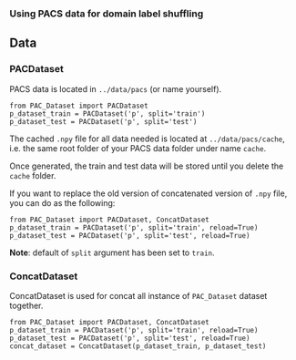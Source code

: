 ### Using PACS data for domain label shuffling


## Data
### PACDataset
PACS data is located in `../data/pacs` (or name yourself). 

```{python}
from PAC_Dataset import PACDataset
p_dataset_train = PACDataset('p', split='train')
p_dataset_test = PACDataset('p', split='test')
```

The cached `.npy` file for all data needed is located at `../data/pacs/cache`, i.e. the same root folder of your PACS data folder under name `cache`.

Once generated, the train and test data will be stored until you delete the `cache` folder. 

If you want to replace the old version of concatenated version of `.npy` file, you can do as the following:

```{python}
from PAC_Dataset import PACDataset, ConcatDataset
p_dataset_train = PACDataset('p', split='train', reload=True)
p_dataset_test = PACDataset('p', split='test', reload=True)
```

__Note__: default of `split` argument has been set to `train`.



### ConcatDataset
ConcatDataset is used for concat all instance of `PAC_Dataset` dataset together.

```
from PAC_Dataset import PACDataset, ConcatDataset
p_dataset_train = PACDataset('p', split='train', reload=True)
p_dataset_test = PACDataset('p', split='test', reload=True)
concat_dataset = ConcatDataset(p_dataset_train, p_dataset_test)
```
